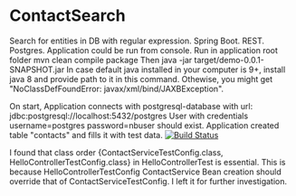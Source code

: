 # ContactSearch
Search for entities in DB with regular expression. Spring Boot. REST. Postgres.
Application could be run from console. 
Run in application root folder 
mvn clean compile package
Then 
java -jar target/demo-0.0.1-SNAPSHOT.jar
In case default java installed in your computer is 9+, install java 8 and provide path to it in this command. Othewise, you might get "NoClassDefFoundError: javax/xml/bind/JAXBException". 

On start, Application connects with postgresql-database with url: jdbc:postgresql://localhost:5432/postgres
User with credentials
username=postgres
password=nbuser
should exist.
Application created table "contacts" and fills it with test data.
[![Build Status](https://travis-ci.org/ofesenyuk/ContactSearch.svg?branch=master)](https://travis-ci.org/ofesenyuk/ContactSearch)

I found that class order {ContactServiceTestConfig.class, HelloControllerTestConfig.class} in HelloControllerTest is essential. This is because HelloControllerTestConfig ContactService Bean creation should override that of ContactServiceTestConfig. I left it for further investigation. 